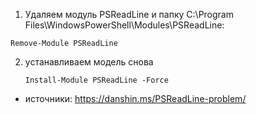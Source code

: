 1. Удаляем модуль PSReadLine и папку C:\Program Files\WindowsPowerShell\Modules\PSReadLine:
```
Remove-Module PSReadLine
```
2. устанавливаем модель снова
   ```
   Install-Module PSReadLine -Force
   ```
* источники: <https://danshin.ms/PSReadLine-problem/>
